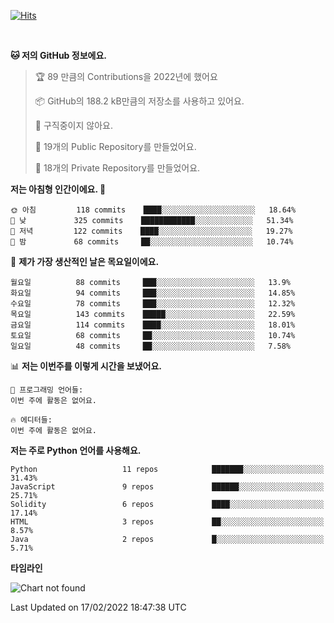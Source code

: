 [![Hits](https://hits.seeyoufarm.com/api/count/incr/badge.svg?url=https%3A%2F%2Fgithub.com%2FSoohan-Park&count_bg=%23000000&title_bg=%23828282&icon=gradle.svg&icon_color=%23FFFFFF&title=Visited&edge_flat=false)](https://hits.seeyoufarm.com)  

<br/>

<!--START_SECTION:waka-->
**🐱 저의 GitHub 정보에요.** 

> 🏆 89 만큼의 Contributions을 2022년에 했어요
 > 
> 📦 GitHub의 188.2 kB만큼의 저장소를 사용하고 있어요. 
 > 
> 🚫 구직중이지 않아요.
 > 
> 📜 19개의 Public Repository를 만들었어요. 
 > 
> 🔑 18개의 Private Repository를 만들었어요.  
 > 
**저는 아침형 인간이에요. 🐤** 

```text
🌞 아침         118 commits    ████░░░░░░░░░░░░░░░░░░░░░   18.64% 
🌆 낮　         325 commits    ████████████░░░░░░░░░░░░░   51.34% 
🌃 저녁         122 commits    ████░░░░░░░░░░░░░░░░░░░░░   19.27% 
🌙 밤　         68 commits     ██░░░░░░░░░░░░░░░░░░░░░░░   10.74%

```
📅 **제가 가장 생산적인 날은 목요일이에요.** 

```text
월요일          88 commits     ███░░░░░░░░░░░░░░░░░░░░░░   13.9% 
화요일          94 commits     ███░░░░░░░░░░░░░░░░░░░░░░   14.85% 
수요일          78 commits     ███░░░░░░░░░░░░░░░░░░░░░░   12.32% 
목요일          143 commits    █████░░░░░░░░░░░░░░░░░░░░   22.59% 
금요일          114 commits    ████░░░░░░░░░░░░░░░░░░░░░   18.01% 
토요일          68 commits     ██░░░░░░░░░░░░░░░░░░░░░░░   10.74% 
일요일          48 commits     ██░░░░░░░░░░░░░░░░░░░░░░░   7.58%

```


📊 **저는 이번주를 이렇게 시간을 보냈어요.** 

```text
💬 프로그래밍 언어들: 
이번 주에 활동은 없어요.

🔥 에디터들: 
이번 주에 활동은 없어요.

```

**저는 주로 Python 언어를 사용해요.** 

```text
Python                   11 repos            ███████░░░░░░░░░░░░░░░░░░   31.43% 
JavaScript               9 repos             ██████░░░░░░░░░░░░░░░░░░░   25.71% 
Solidity                 6 repos             ████░░░░░░░░░░░░░░░░░░░░░   17.14% 
HTML                     3 repos             ██░░░░░░░░░░░░░░░░░░░░░░░   8.57% 
Java                     2 repos             █░░░░░░░░░░░░░░░░░░░░░░░░   5.71%

```


**타임라인**

![Chart not found](https://raw.githubusercontent.com/Soohan-Park/Soohan-Park/master/charts/bar_graph.png) 


 Last Updated on 17/02/2022 18:47:38 UTC
<!--END_SECTION:waka-->
